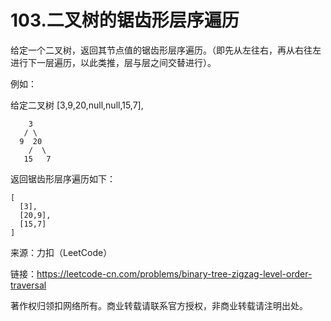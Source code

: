 # 103.二叉树的锯齿形层序遍历
给定一个二叉树，返回其节点值的锯齿形层序遍历。（即先从左往右，再从右往左进行下一层遍历，以此类推，层与层之间交替进行）。

例如：

给定二叉树 [3,9,20,null,null,15,7],
```
    3
   / \
  9  20
    /  \
   15   7
```
返回锯齿形层序遍历如下：
```
[
  [3],
  [20,9],
  [15,7]
]
```
来源：力扣（LeetCode）

链接：https://leetcode-cn.com/problems/binary-tree-zigzag-level-order-traversal

著作权归领扣网络所有。商业转载请联系官方授权，非商业转载请注明出处。